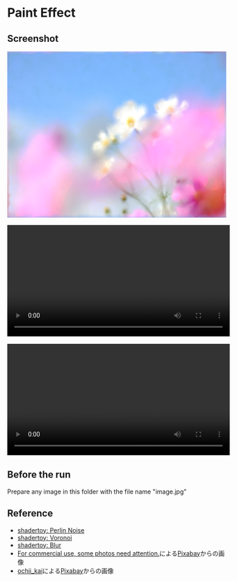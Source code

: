 # Paint Effect

## Screenshot
<img src="media/shadertoy.png" width="512"></img>  

<video src="https://github.com/user-attachments/assets/c4ad4dc8-dc61-42be-95b1-f2c38b35d468" width="512"></video>

<video src="https://github.com/user-attachments/assets/cbe9aa31-ae89-4966-9502-a902446c4194" width="512"></video>

## Before the run
Prepare any image in this folder with the file name "image.jpg"

## Reference
- [shadertoy: Perlin Noise](https://www.shadertoy.com/view/NlSGDz)
- [shadertoy: Voronoi](https://www.shadertoy.com/view/ldB3zc)
- [shadertoy: Blur](https://www.shadertoy.com/view/NscGDf)
- <a href="https://pixabay.com/ja/users/shell_ghostcage-2016503/?utm_source=link-attribution&utm_medium=referral&utm_campaign=image&utm_content=7709242">For commercial use, some photos need attention.</a>による<a href="https://pixabay.com/ja//?utm_source=link-attribution&utm_medium=referral&utm_campaign=image&utm_content=7709242">Pixabay</a>からの画像
- <a href="https://pixabay.com/ja/users/ochii_kai-29415815/?utm_source=link-attribution&utm_medium=referral&utm_campaign=image&utm_content=7410702">ochii_kai</a>による<a href="https://pixabay.com/ja//?utm_source=link-attribution&utm_medium=referral&utm_campaign=image&utm_content=7410702">Pixabay</a>からの画像
